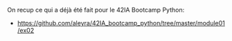 On recup ce qui a déjà été fait pour le 42IA Bootcamp Python:
* https://github.com/aleyra/42IA_bootcamp_python/tree/master/module01/ex02